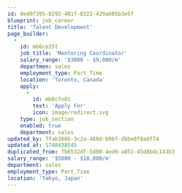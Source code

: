 ```yaml
---
id: 0ed07395-8292-401f-8322-429a605b3e5f
blueprint: job_career
title: 'Talent Development'
page_builder:
  -
    id: mb6ce35t
    job_title: 'Mentoring Coordinator'
    salary_range: '$3000 - $9,000/m'
    departmen: sales
    employment_type: Part_Time
    location: 'Toronto, Canada'
    apply:
      -
        id: mb6cfo81
        text: 'Apply For'
        icon: image/redirect.svg
    type: job_section
    enabled: true
    department: sales
updated_by: 7fab386b-3c2a-480d-b06f-dbbe0f8adf74
updated_at: 1748438545
duplicated_from: fb6532df-5d00-4ed9-a851-45d8bdc143b3
salary_range: '$5000 - $10,000/m'
department: sales
employment_type: Part_Time
location: 'Tokyo, Japan'
---
```

